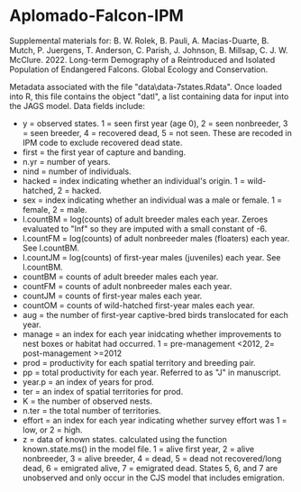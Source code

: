 # Aplomado-Falcon-IPM
 
Supplemental materials for: B. W. Rolek, B. Pauli, A. Macias-Duarte, B. Mutch, P. Juergens, T. Anderson, C. Parish, J. Johnson, B. Millsap, C. J. W. McClure. 2022. Long-term Demography of a Reintroduced and Isolated Population of Endangered Falcons. Global Ecology and Conservation.
 
Metadata associated with the file "data\data-7states.Rdata". Once loaded into R, this file contains the object "datl", a list containing data for input into the JAGS model. Data fields include: 

+ y = observed states. 1 = seen first year (age 0), 2 = seen nonbreeder, 3 = seen breeder, 4 = recovered dead, 5 = not seen. These are recoded in IPM code to exclude recovered dead state. 
+ first = the first year of capture and banding.
+	n.yr = number of years.
+	nind = number of individuals.
+	hacked = index indicating whether an individual's origin. 1 = wild-hatched, 2 = hacked.		
+ sex = index indicating whether an individual was a male or female. 
		        1 = female, 2 = male.
+ l.countBM = log(counts) of adult breeder males each year. Zeroes evaluated to "Inf" so they are imputed with a small constant of -6. 
+ l.countFM = log(counts) of adult nonbreeder males (floaters) each year. See l.countBM.
+	l.countJM = log(counts) of first-year males (juveniles) each year. See l.countBM.
+	countBM = counts of adult breeder males each year.
+	countFM = counts of adult nonbreeder males each year.
+	countJM = counts of first-year males each year.
+	countOM = counts of wild-hatched first-year males each year.
+	aug = the number of first-year captive-bred birds translocated for each year. 
+	manage = an index for each year inidcating whether improvements to nest boxes or habitat had occurred. 1 = pre-management <2012, 2= post-management >=2012 
+	prod = productivity for each spatial territory and breeding pair. 
+	pp = total productivity for each year. Referred to as "J" in manuscript.
+	year.p = an index of years for prod.
+	ter = an index of spatial territories for prod.
+	K = the number of observed nests. 
+	n.ter = the total number of territories.
+	effort = an index for each year indicating whether survey effort was 1 = low, or 2 = high.
+	z =  data of known states. calculated using the function known.state.ms() in the model file. 1 = alive first year, 2 = alive nonbreeder, 3 = alive breeder, 4 = dead, 5 = dead not recovered/long dead, 6 = emigrated alive, 7 = emigrated dead. States 5, 6, and 7 are unobserved and only occur in the CJS model that includes emigration.
